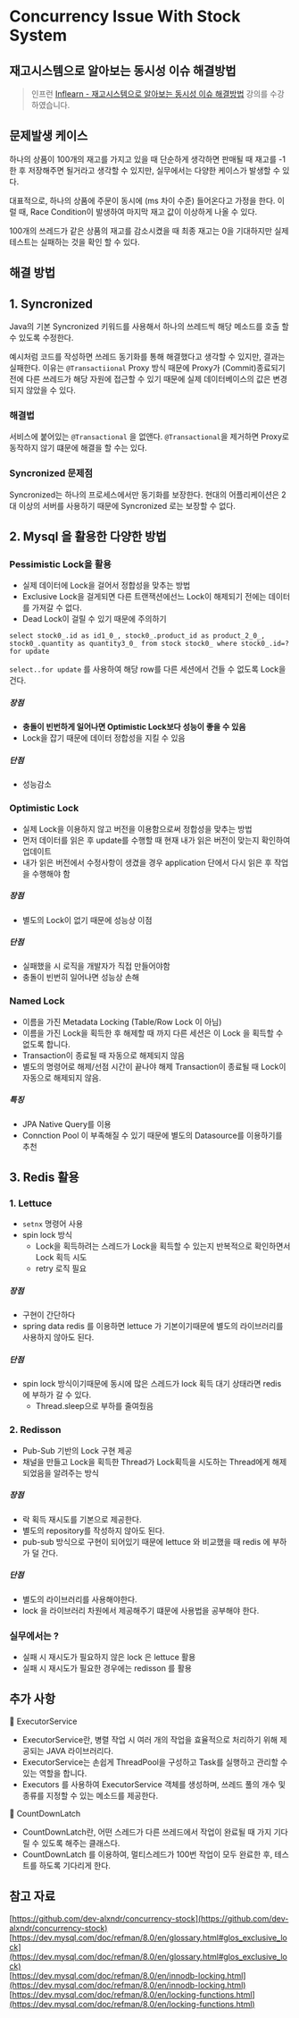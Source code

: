 # Concurrency Issue With Stock System
## 재고시스템으로 알아보는 동시성 이슈 해결방법

> 인프런 [Inflearn - 재고시스템으로 알아보는 동시성 이슈 해결방법](https://www.inflearn.com/course/%EB%8F%99%EC%8B%9C%EC%84%B1%EC%9D%B4%EC%8A%88-%EC%9E%AC%EA%B3%A0%EC%8B%9C%EC%8A%A4%ED%85%9C) 강의를 수강하였습니다.

## 문제발생 케이스
하나의 상품이 100개의 재고를 가지고 있을 때 단순하게 생각하면 판매될 때 재고를 -1 한 후 저장해주면 될거라고 생각할 수 있지만, 실무에서는 다양한 케이스가 발생할 수 있다.

대표적으로,
하나의 상품에 주문이 동시에 (ms 차이 수준)  들어온다고 가정을 한다.
이럴 때, Race Condition이 발생하여 마지막 재고 값이 이상하게 나올 수 있다.

100개의 쓰레드가 같은 상품의 재고를 감소시켰을 때 최종 재고는 0을 기대하지만 실제 테스트는 실패하는 것을 확인 할 수 있다.

## 해결 방법
## 1. Syncronized 
Java의 기본 Syncronized 키워드를 사용해서 하나의 쓰레드씩 해당 메소드를 호출 할 수 있도록 수정한다.

예시처럼 코드를 작성하면 쓰레드 동기화를 통해 해결했다고 생각할 수 있지만, 결과는 실패한다.
이유는 `@Transactiional` Proxy 방식 때문에 Proxy가 (Commit)종료되기 전에 다른 쓰레드가 해당 자원에 접근할 수 있기 때문에 실제 데이터베이스의 값은 변경되지 않았을 수 있다.

### 해결법
서비스에 붙어있는 `@Transactional` 을 없앤다.
`@Transactional`을 제거하면 Proxy로 동작하지 않기 떄문에 해결을 할 수는 있다.

### Syncronized 문제점
Syncronized는 하나의 프로세스에서만 동기화를 보장한다.
현대의 어플리케이션은 2대 이상의 서버를 사용하기 때문에 Syncronized 로는 보장할 수 없다.

## 2. Mysql 을 활용한 다양한 방법 

### Pessimistic Lock을 활용
- 실제 데이터에 Lock을 걸어서 정합성을 맞추는 방법
- Exclusive Lock을 걸게되면 다른 트랜잭션에선느 Lock이 해제되기 전에는 데이터를 가져갈 수 없다.
- Dead Lock이 걸릴 수 있기 때문에 주의하기

```mysql
select stock0_.id as id1_0_, stock0_.product_id as product_2_0_, stock0_.quantity as quantity3_0_ from stock stock0_ where stock0_.id=? for update
```
`select..for update` 를 사용하여 해당 row를 다른 세션에서 건들 수 없도록 Lock을 건다.

##### 장점
- **충돌이 빈번하게 일어나면 Optimistic Lock보다 성능이 좋을 수 있음**
- Lock을 잡기 때문에 데이터 정합성을 지킬 수 있음
##### 단점
- 성능감소

### Optimistic Lock
- 실제 Lock을 이용하지 않고 버전을 이용함으로써 정합성을 맞추는 방법
- 먼저 데이터를 읽은 후 update를 수행할 때 현재 내가 읽은 버전이 맞는지 확인하여 업데이트
- 내가 읽은 버전에서 수정사항이 생겼을 경우 application 단에서 다시 읽은 후 작업을 수행해야 함

##### 장점
- 별도의 Lock이 없기 때문에 성능상 이점
##### 단점
- 실패했을 시 로직을 개발자가 직접 만들어야함
- 충돌이 빈번히 일어나면 성능상 손해

### Named Lock
- 이름을 가진 Metadata Locking (Table/Row Lock 이 아님)
- 이름을 가진 Lock을 획득한 후 해제할 때 까지 다른 세션은 이 Lock 을 획득할 수 없도록 합니다.
- Transaction이 종료될 때 자동으로 해제되지 않음
- 별도의 명령어로 해제/선점 시간이 끝나야 해제 Transaction이 종료될 때 Lock이 자동으로 해제되지 않음.

##### 특징
- JPA Native Query를 이용
- Connction Pool 이 부족해질 수 있기 때문에 별도의 Datasource를 이용하기를 추천


## 3. Redis 활용 
### 1. Lettuce
- `setnx` 명령어 사용
- spin lock 방식 
  - Lock을 획득하려는 스레드가 Lock을 획득할 수 있는지 반복적으로 확인하면서 Lock 획득 시도
  - retry 로직 필요

##### 장점
-   구현이 간단하다
-   spring data redis 를 이용하면 lettuce 가 기본이기때문에 별도의 라이브러리를 사용하지 않아도 된다.
##### 단점
- spin lock 방식이기때문에 동시에 많은 스레드가 lock 획득 대기 상태라면 redis 에 부하가 갈 수 있다.
    - Thread.sleep으로 부하를 줄여줬음

### 2. Redisson
- Pub-Sub 기반의 Lock 구현 제공
- 채널을 만들고 Lock을 획득한 Thread가 Lock획득을 시도하는 Thread에게 해제되었음을 알려주는 방식
##### 장점
-   락 획득 재시도를 기본으로 제공한다.
-   별도의 repository를 작성하지 않아도 된다.
-   pub-sub 방식으로 구현이 되어있기 때문에 lettuce 와 비교했을 때 redis 에 부하가 덜 간다.
##### 단점
-   별도의 라이브러리를 사용해야한다.
-   lock 을 라이브러리 차원에서 제공해주기 떄문에 사용법을 공부해야 한다.


### 실무에서는 ?
- 실패 시 재시도가 필요하지 않은 lock 은 lettuce 활용
- 실패 시 재시도가 필요한 경우에는 redisson 를 활용


## 추가 사항
📌 ExecutorService

- ExecutorService란, 병렬 작업 시 여러 개의 작업을 효율적으로 처리하기 위해 제공되는 JAVA 라이브러리다.
- ExecutorService는 손쉽게 ThreadPool을 구성하고 Task를 실행하고 관리할 수 있는 역할을 합니다.
- Executors 를 사용하여 ExecutorService 객체를 생성하며, 쓰레드 풀의 개수 및 종류를 지정할 수 있는 메소드를 제공한다.

📌 CountDownLatch

- CountDownLatch란, 어떤 스레드가 다른 쓰레드에서 작업이 완료될 때 가지 기다릴 수 있도록 해주는 클래스다.
- CountDownLatch 를 이용하여, 멀티스레드가 100번 작업이 모두 완료한 후, 테스트를 하도록 기다리게 한다.

## 참고 자료
[https://github.com/dev-alxndr/concurrency-stock](https://github.com/dev-alxndr/concurrency-stock)
[https://dev.mysql.com/doc/refman/8.0/en/glossary.html#glos_exclusive_lock](https://dev.mysql.com/doc/refman/8.0/en/glossary.html#glos_exclusive_lock)   
[https://dev.mysql.com/doc/refman/8.0/en/innodb-locking.html](https://dev.mysql.com/doc/refman/8.0/en/innodb-locking.html)   
[https://dev.mysql.com/doc/refman/8.0/en/locking-functions.html](https://dev.mysql.com/doc/refman/8.0/en/locking-functions.html)
